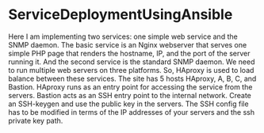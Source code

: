 # ServiceDeploymentUsingAnsible

Here I am implementing two services: one simple web service and the SNMP daemon. The basic service is an Nginx webserver that serves one simple PHP page that renders the hostname, IP, and the port of the server running it. And the second service is the standard SNMP daemon. We need to run multiple web servers on three platforms. So, HAproxy is used to load balance between these services. The site has 5 hosts HAproxy, A, B, C, and Bastion. HAproxy runs as an entry point for accessing the service from the servers. Bastion acts as an SSH entry point to the internal network. Create an SSH-keygen and use the public key in the servers. The SSH config file has to be modified in terms of the IP addresses of your servers and the ssh private key path. 

